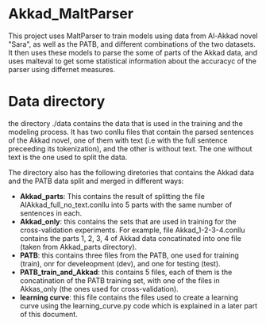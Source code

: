 # Akkad_MaltParser

This project uses MaltParser to train models using data from Al-Akkad novel "Sara", as well as the PATB, and different combinations of the two datasets. It then uses these models to parse the some of parts of the Akkad data, and uses malteval to get some statistical information about the accuracyc of the parser using differnet measures.

# Data directory
the directory ./data contains the data that is used in the training and the modeling process. It has two conllu files that contain the parsed sentences of the Akkad novel, one of them with text (i.e with the full sentence preceeding its tokenization), and the other is without text. The one without text is the one used to split the data.

The directory also has the following diretories that contains the Akkad data and the PATB data split and merged in different ways:
- **Akkad_parts**: This contains the result of splitting the file AlAkkad_full_no_text.conllu into 5 parts with the same number of sentences in each.
- **Akkad_only**: this contains the sets that are used in training for the cross-validation experiments. For example, file Akkad_1-2-3-4.conllu contains the parts 1, 2, 3, 4 of Akkad data concatinated into one file (taken from Akkad_parts directory).
- **PATB**: this contains three files from the PATB, one used for training (train), onr for develeopment (dev), and one for testing (test).
- **PATB_train_and_Akkad**: this contains 5 files, each of them is the concatination of the PATB training set, with one of the files in Akkas_only (the ones used for cross-validation).
- **learning curve**: this file contains the files used to create a learning curve using the learning_curve.py code which is explained in a later part of this document.